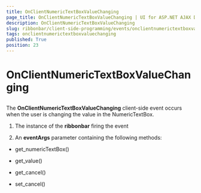 ```yaml
---
title: OnClientNumericTextBoxValueChanging
page_title: OnClientNumericTextBoxValueChanging | UI for ASP.NET AJAX Documentation
description: OnClientNumericTextBoxValueChanging
slug: ribbonbar/client-side-programming/events/onclientnumerictextboxvaluechanging
tags: onclientnumerictextboxvaluechanging
published: True
position: 23
---
```


# OnClientNumericTextBoxValueChanging



## 

The __OnClientNumericTextBoxValueChanging__ client-side event occurs when the user is changing the value in the NumericTextBox.

1. The instance of the __ribbonbar__ firing the event

1. An __eventArgs__ parameter containing the following methods:

* get_numericTextBox()

* get_value()

* get_cancel()

* set_cancel()
